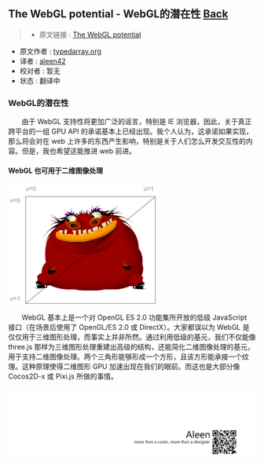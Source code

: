 ## The WebGL potential - WebGL的潜在性 [**Back**](./../translation.md)

> * 原文链接 : [The WebGL potential](http://typedarray.org/the-webgl-potential/)
* 原文作者 : [typedarray.org](http://typedarray.org/)
* 译者 : [aleen42](https://github.com/aleen42) 
* 校对者 : 暂无
* 状态 : 翻译中

### WebGL的潜在性

&#160; &#160; &#160; &#160;由于 WebGL 支持性将更加广泛的谣言，特别是 IE 浏览器，因此，关于真正跨平台的一组 GPU API 的承诺基本上已经出现。我个人认为，这承诺如果实现，那么将会对在 web 上许多的东西产生影响，特别是关于人们怎么开发交互性的内容。但是，我也希望这能推进 web 前进。

#### WebGL 也可用于二维图像处理

<img src="./grotto-uv.png"> 

&#160; &#160; &#160; &#160;WebGL 基本上是一个对 OpenGL ES 2.0 功能集所开放的低级 JavaScript 接口（在场景后使用了 OpenGL/ES 2.0 或 DirectX）。大家都误以为 WebGL 是仅仅用于三维图形处理，而事实上并非所然。通过利用低级的基元，我们不仅能像 three.js 那样为三维图形处理重建出高级的结构，还能简化二维图像处理的基元，用于支持二维图像处理。两个三角形能够形成一个方形，且该方形能承接一个纹理。这种原理使得二维图形 GPU 加速出现在我们的眼前。而这也是大部分像 Cocos2D-x 或 Pixi.js 所做的事情。

<a href="http://aleen42.github.io/" target="_blank" ><img src="./../../pic/tail.gif"></a>
